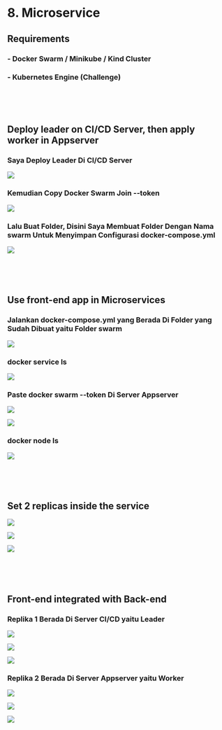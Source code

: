 # 8. Microservice

## Requirements
### - Docker Swarm / Minikube / Kind Cluster
### - Kubernetes Engine (Challenge)

<br>
<br>
<br>

## Deploy leader on CI/CD Server, then apply worker in Appserver

### Saya Deploy Leader Di CI/CD Server

![](https://github.com/Angga6699/Devops/blob/master/Final%20Task/Poto%20Final%20Task/64.png)

### Kemudian Copy Docker Swarm Join --token

![](https://github.com/Angga6699/Devops/blob/master/Final%20Task/Poto%20Final%20Task/65.png)

### Lalu Buat Folder, Disini Saya Membuat Folder Dengan Nama swarm Untuk Menyimpan Configurasi docker-compose.yml

![](https://github.com/Angga6699/Devops/blob/master/Final%20Task/Poto%20Final%20Task/65.png)

<br>
<br>
<br>

## Use front-end app in Microservices

### Jalankan docker-compose.yml yang Berada Di Folder yang Sudah Dibuat yaitu Folder swarm

![](https://github.com/Angga6699/Devops/blob/master/Final%20Task/Poto%20Final%20Task/66.png)

### docker service ls

![](https://github.com/Angga6699/Devops/blob/master/Final%20Task/Poto%20Final%20Task/67.png)

### Paste docker swarm --token Di Server Appserver

![](https://github.com/Angga6699/Devops/blob/master/Final%20Task/Poto%20Final%20Task/68.png)

![](https://github.com/Angga6699/Devops/blob/master/Final%20Task/Poto%20Final%20Task/69.png)

### docker node ls

![](https://github.com/Angga6699/Devops/blob/master/Final%20Task/Poto%20Final%20Task/70.png)

<br>
<br>
<br>

## Set 2 replicas inside the service

![](https://github.com/Angga6699/Devops/blob/master/Final%20Task/Poto%20Final%20Task/71.png)

![](https://github.com/Angga6699/Devops/blob/master/Final%20Task/Poto%20Final%20Task/72.png)

![](https://github.com/Angga6699/Devops/blob/master/Final%20Task/Poto%20Final%20Task/73.png)

<br>
<br>
<br>

## Front-end integrated with Back-end

### Replika 1 Berada Di Server CI/CD yaitu Leader

![](https://github.com/Angga6699/Devops/blob/master/Final%20Task/Poto%20Final%20Task/74.png)

![](https://github.com/Angga6699/Devops/blob/master/Final%20Task/Poto%20Final%20Task/76.png)

![](https://github.com/Angga6699/Devops/blob/master/Final%20Task/Poto%20Final%20Task/77.png)

### Replika 2 Berada Di Server Appserver yaitu Worker

![](https://github.com/Angga6699/Devops/blob/master/Final%20Task/Poto%20Final%20Task/75.png)

![](https://github.com/Angga6699/Devops/blob/master/Final%20Task/Poto%20Final%20Task/79.png)

![](https://github.com/Angga6699/Devops/blob/master/Final%20Task/Poto%20Final%20Task/80.png)
